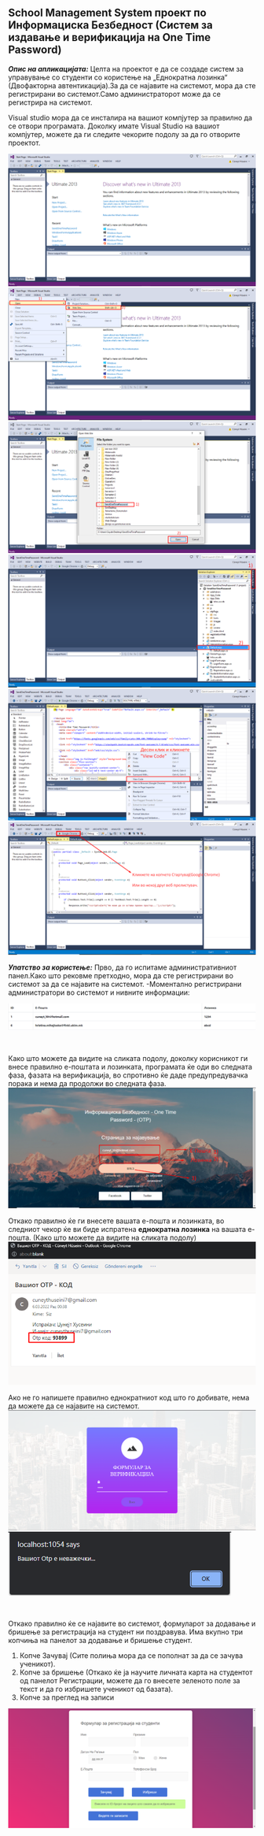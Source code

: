 ## School Management System проект по Информациска Безбедност  **(Систем за издавање и верификација на One Time Password)**

<i>**Опис на апликацијата:**</i> Целта на проектот е да се создаде систем за управување со студенти со користење на „Еднократна лозинка“ (Двофакторна автентикација).За да се најавите на системот, мора да сте регистрирани во системот.Само администраторот може да се регистрира на системот.

Visual studio мора да се инсталира на вашиот компјутер за правилно да се отвори програмата. Доколку имате Visual Studio на вашиот компјутер, можете да ги следите чекорите подолу за да го отворите проектот.

![Shape1](https://github.com/cuneythuseini/One-Time-Password/blob/master/readme_pictures/1.png)
![Shape1](https://github.com/cuneythuseini/One-Time-Password/blob/master/readme_pictures/2.png)
![Shape1](https://github.com/cuneythuseini/One-Time-Password/blob/master/readme_pictures/3.png)
![Shape1](https://github.com/cuneythuseini/One-Time-Password/blob/master/readme_pictures/4.png)
![Shape1](https://github.com/cuneythuseini/One-Time-Password/blob/master/readme_pictures/5.png)
![Shape1](https://github.com/cuneythuseini/One-Time-Password/blob/master/readme_pictures/6.png)


<i>**Упатство за користењe:**</i> Прво, да го испитаме административниот панел.Како што рековме претходно, мора да сте регистрирани во системот за да се најавите на системот.
-Моментално регистрирани администратори во системот и нивните информации:

![Shape1](https://github.com/cuneythuseini/One-Time-Password/blob/master/readme_pictures/Screenshot_1.png)

<br/>

Како што можете да видите на сликата подолу, доколку корисникот ги внесе правилно е-поштата и лозинката, програмата ќе оди во следната фаза, фазата на верификација, во спротивно ќе даде предупредувачка порака и нема да продолжи во следната фаза.
![Shape1](https://github.com/cuneythuseini/One-Time-Password/blob/master/readme_pictures/7.png)

Откако правилно ќе ги внесете вашата е-пошта и лозинката, во следниот чекор ќе ви биде испратена **еднократна лозинка** на вашата е-пошта.
(Како што можете да видите на сликата подолу)
![Shape1](https://github.com/cuneythuseini/One-Time-Password/blob/master/readme_pictures/8.png)

Ако не го напишете правилно еднократниот код што го добивате, нема да можете да се најавите на системот.
![Shape1](https://github.com/cuneythuseini/One-Time-Password/blob/master/readme_pictures/10.png)
![Shape1](https://github.com/cuneythuseini/One-Time-Password/blob/master/readme_pictures/9.png)

<br/>

Откако правилно ќе се најавите во системот, формуларот за додавање и бришење за регистрација на студент ни поздравува.
Има вкупно три копчиња на панелот за додавање и бришење студент.
1) Копче Зачувај (Сите полиња мора да се пополнат за да се зачува ученикот).
2) Копче за бришење (Откако ќе ја научите личната карта на студентот од панелот Регистрации, можете да го внесете зеленото поле за текст и да го избришете ученикот од базата).
3) Копче за преглед на записи

![Shape1](https://github.com/cuneythuseini/One-Time-Password/blob/master/readme_pictures/11.png)

